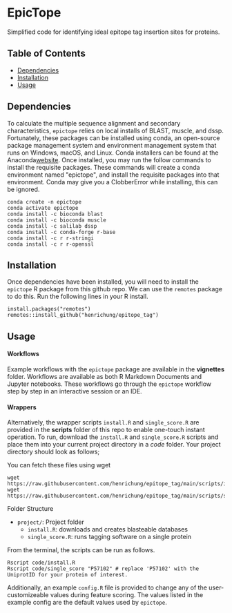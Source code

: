 # EpicTope

Simplified code for identifying ideal epitope tag insertion sites for proteins.

## Table of Contents

- [Dependencies](#dependencies)
- [Installation](#installation)
- [Usage](#usage)

## Dependencies

To calculate the multiple sequence alignment and secondary characteristics, `epictope` relies on local installs of BLAST, muscle, and dssp. Fortunately, these packages can be installed using conda, an open-source package management system and environment management system that runs on Windows, macOS, and Linux. Conda installers can be found at the Anaconda[website](https://www.anaconda.com/). Once installed, you may run the follow commands to install the requisite packages. These commands will create a conda environment named "epictope", and install the requisite packages into that environment. Conda may give you a ClobberError while installing, this can be ignored.

```
conda create -n epictope
conda activate epictope
conda install -c bioconda blast
conda install -c bioconda muscle
conda install -c salilab dssp
conda install -c conda-forge r-base
conda install -c r r-stringi
conda install -c r r-openssl
```
## Installation

Once dependencies have been installed, you will need to install the `epictope` R package from this github repo. We can use the `remotes` package to do this. Run the following lines in your R install.

```
install.packages("remotes")
remotes::install_github("henrichung/epitope_tag")
```
## Usage

#### Workflows
Example workflows with the `epictope` package are available in the **vignettes** folder. Workflows are available as both R Markdown Documents and Jupyter notebooks. These workflows go through the `epictope` workflow step by step in an interactive session or an IDE.

#### Wrappers
Alternatively, the wrapper scripts `install.R` and `single_score.R` are provided in the **scripts** folder of this repo to enable one-touch instant operation.
To run, download the `install.R` and `single_score.R` scripts and place them into your current project directory in a *code* folder. Your project directory should look as follows;

You can fetch these files using wget

```
wget https://raw.githubusercontent.com/henrichung/epitope_tag/main/scripts/install.R
wget https://raw.githubusercontent.com/henrichung/epitope_tag/main/scripts/single_score.R
```

Folder Structure
- `project/`: Project folder
  - `install.R`: downloads and creates blasteable databases
  - `single_score.R`: runs tagging software on a single protein


From the terminal, the scripts can be run as follows.
```
Rscript code/install.R
Rscript code/single_score "P57102" # replace 'P57102' with the UniprotID for your protein of interest.
```

Additionally, an example `config.R` file is provided to change any of the user-customizeable values during feature scoring. The values listed in the example config are the default values used by `epictope`.
